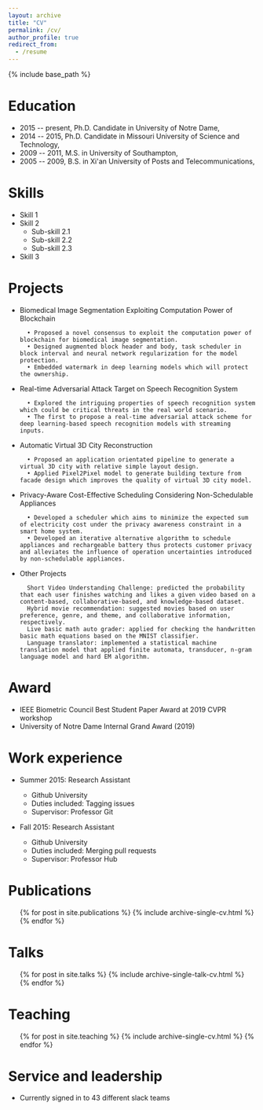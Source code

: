 ```yaml
---
layout: archive
title: "CV"
permalink: /cv/
author_profile: true
redirect_from:
  - /resume
---
```


{% include base_path %}

Education
======
* 2015 -- present, Ph.D. Candidate in University of Notre Dame,
* 2014 -- 2015, Ph.D. Candidate in Missouri University of Science and Technology,
* 2009 -- 2011, M.S. in University of Southampton,
* 2005 -- 2009, B.S. in Xi'an University of Posts and Telecommunications, 


Skills
======
* Skill 1
* Skill 2
  * Sub-skill 2.1
  * Sub-skill 2.2
  * Sub-skill 2.3
* Skill 3


Projects
======
* Biomedical Image Segmentation Exploiting Computation Power of Blockchain

        • Proposed a novel consensus to exploit the computation power of blockchain for biomedical image segmentation.
        • Designed augmented block header and body, task scheduler in block interval and neural network regularization for the model protection.
        • Embedded watermark in deep learning models which will protect the ownership.

* Real-time Adversarial Attack Target on Speech Recognition System

        • Explored the intriguing properties of speech recognition system which could be critical threats in the real world scenario.
        • The first to propose a real-time adversarial attack scheme for deep learning-based speech recognition models with streaming inputs.

* Automatic Virtual 3D City Reconstruction

        • Proposed an application orientated pipeline to generate a virtual 3D city with relative simple layout design.
        • Applied Pixel2Pixel model to generate building texture from facade design which improves the quality of virtual 3D city model.

* Privacy-Aware Cost-Effective Scheduling Considering Non-Schedulable Appliances

        • Developed a scheduler which aims to minimize the expected sum of electricity cost under the privacy awareness constraint in a smart home system.
        • Developed an iterative alternative algorithm to schedule appliances and rechargeable battery thus protects customer privacy and alleviates the influence of operation uncertainties introduced by non-schedulable appliances.

* Other Projects

        Short Video Understanding Challenge: predicted the probability that each user finishes watching and likes a given video based on a content-based, collaborative-based, and knowledge-based dataset.
        Hybrid movie recommendation: suggested movies based on user preference, genre, and theme, and collaborative information, respectively.
        Live basic math auto grader: applied for checking the handwritten basic math equations based on the MNIST classifier.
        Language translator: implemented a statistical machine translation model that applied finite automata, transducer, n-gram language model and hard EM algorithm.


Award
======
* IEEE Biometric Council Best Student Paper Award at 2019 CVPR workshop
* University of Notre Dame Internal Grand Award (2019)

Work experience
======
* Summer 2015: Research Assistant
  * Github University
  * Duties included: Tagging issues
  * Supervisor: Professor Git

* Fall 2015: Research Assistant
  * Github University
  * Duties included: Merging pull requests
  * Supervisor: Professor Hub
  

Publications
======
  <ul>{% for post in site.publications %}
    {% include archive-single-cv.html %}
  {% endfor %}</ul>
  
Talks
======
  <ul>{% for post in site.talks %}
    {% include archive-single-talk-cv.html %}
  {% endfor %}</ul>
  
Teaching
======
  <ul>{% for post in site.teaching %}
    {% include archive-single-cv.html %}
  {% endfor %}</ul>
  
Service and leadership
======
* Currently signed in to 43 different slack teams
